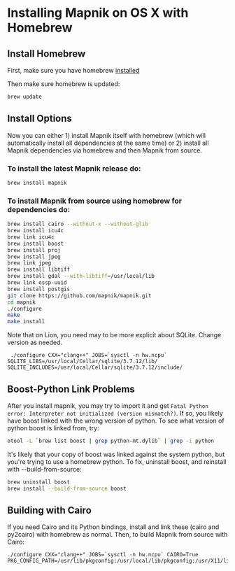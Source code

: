 # Installing Mapnik on OS X with Homebrew

## Install Homebrew

First, make sure you have homebrew [installed](http://github.com/mxcl/homebrew/wiki/installation)

Then make sure homebrew is updated:

```sh
brew update
```

## Install Options

Now you can either 1) install Mapnik itself with homebrew (which will automatically install all dependencies at the same time) or 2) install all Mapnik dependencies via homebrew and then Mapnik from source.

### To install the latest Mapnik release do:

```sh
brew install mapnik
```

### To install Mapnik from source using homebrew for dependencies do:

```sh
brew install cairo --without-x --without-glib
brew install icu4c
brew link icu4c
brew install boost
brew install proj
brew install jpeg
brew link jpeg
brew install libtiff
brew install gdal --with-libtiff=/usr/local/lib
brew link ossp-uuid
brew install postgis
git clone https://github.com/mapnik/mapnik.git
cd mapnik
./configure
make
make install
```

Note that on Lion, you need may to be more explicit about SQLite.  Change version as needed.

```
 ./configure CXX="clang++" JOBS=`sysctl -n hw.ncpu` SQLITE_LIBS=/usr/local/Cellar/sqlite/3.7.12/lib/ SQLITE_INCLUDES=/usr/local/Cellar/sqlite/3.7.12/include/
```

## Boost-Python Link Problems

After you install mapnik, you may try to import it and get `Fatal Python error: Interpreter not initialized (version mismatch?)`. If so, you likely have boost linked with the wrong version of python. To see what version of python boost is linked from, try:

```sh
otool -L `brew list boost | grep python-mt.dylib` | grep -i python
```

It's likely that your copy of boost was linked against the system python, but you're trying to use a homebrew python. To fix, uninstall boost, and reinstall with --build-from-source:

```sh
brew uninstall boost
brew install --build-from-source boost
```

## Building with Cairo

If you need Cairo and its Python bindings, install and link these (cairo and py2cairo) with homebrew as normal. Then, to build Mapnik from source with Cairo:

```
./configure CXX="clang++" JOBS=`sysctl -n hw.ncpu` CAIRO=True PKG_CONFIG_PATH=/usr/lib/pkgconfig:/usr/local/lib/pkgconfig:/usr/X11/lib/pkgconfig
```